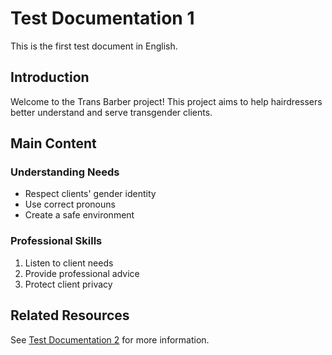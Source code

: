 # Test Documentation 1

This is the first test document in English.

## Introduction

Welcome to the Trans Barber project! This project aims to help hairdressers better understand and serve transgender clients.

## Main Content

### Understanding Needs

- Respect clients' gender identity
- Use correct pronouns
- Create a safe environment

### Professional Skills

1. Listen to client needs
2. Provide professional advice
3. Protect client privacy

## Related Resources

See [Test Documentation 2](./test2) for more information.